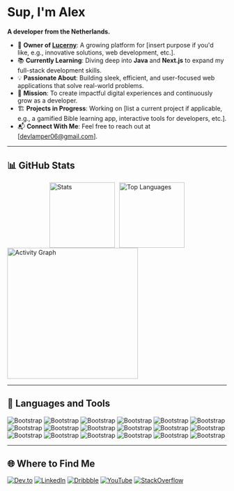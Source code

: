 # Sup, I'm Alex
**A developer from the Netherlands.**  

- 🌟 **Owner of [Lucerny](https://lucerny.nl)**: A growing platform for [insert purpose if you'd like, e.g., innovative solutions, web development, etc.].  
- 📚 **Currently Learning**: Diving deep into **Java** and **Next.js** to expand my full-stack development skills.  
- 💡 **Passionate About**: Building sleek, efficient, and user-focused web applications that solve real-world problems.  
- 🎯 **Mission**: To create impactful digital experiences and continuously grow as a developer.  
- 🏗️ **Projects in Progress**: Working on [list a current project if applicable, e.g., a gamified Bible learning app, interactive tools for developers, etc.].  
- 📬 **Connect With Me**: Feel free to reach out at [devlamper06@gmail.com].  

---

## 📊 GitHub Stats  

<div style="display: flex; flex-wrap: wrap; justify-content: center; gap: 10px;">
  <img src="https://github-readme-stats.vercel.app/api?username=AlexLamper&hide_title=false&hide_rank=false&show_icons=true&include_all_commits=true&count_private=true&disable_animations=false&theme=dracula&locale=en&hide_border=false" height="150" alt="Stats" />
  <img src="https://github-readme-stats.vercel.app/api/top-langs?username=AlexLamper&locale=en&hide_title=false&layout=compact&card_width=320&langs_count=5&theme=dracula&hide_border=false" height="150" alt="Top Languages" />
</div>

<img src="https://github-readme-activity-graph.vercel.app/graph?username=AlexLamper&radius=16&theme=react&area=true&order=5" height="300" alt="Activity Graph" />

---

## 🚀 Languages and Tools  

![Bootstrap](https://img.shields.io/badge/-Java-05122A?style=flat&logo=Java&color=282c34) ![Bootstrap](https://img.shields.io/badge/-JavaScript-05122A?style=flat&logo=JavaScript&color=282c34) ![Bootstrap](https://img.shields.io/badge/-TypeScript-05122A?style=flat&logo=TypeScript&color=282c34) ![Bootstrap](https://img.shields.io/badge/-Python-05122A?style=flat&logo=Python&color=282c34) ![Bootstrap](https://img.shields.io/badge/-Svelte-05122A?style=flat&logo=Svelte&color=282c34) ![Bootstrap](https://img.shields.io/badge/-React-05122A?style=flat&logo=React&color=282c34) ![Bootstrap](https://img.shields.io/badge/-Bootstrap-05122A?style=flat&logo=Bootstrap&color=282c34) ![Bootstrap](https://img.shields.io/badge/-CSS3-05122A?style=flat&logo=CSS3&color=282c34) ![Bootstrap](https://img.shields.io/badge/-HTML5-05122A?style=flat&logo=HTML5&color=282c34) ![Bootstrap](https://img.shields.io/badge/-Tailwind%20CSS-05122A?style=flat&logo=Tailwind-CSS&color=282c34) ![Bootstrap](https://img.shields.io/badge/-Node.js-05122A?style=flat&logo=Node.js&color=282c34) ![Bootstrap](https://img.shields.io/badge/-MongoDB-05122A?style=flat&logo=MongoDB&color=282c34) ![Bootstrap](https://img.shields.io/badge/-PostgreSQL-05122A?style=flat&logo=PostgreSQL&color=282c34) ![Bootstrap](https://img.shields.io/badge/-Docker-05122A?style=flat&logo=Docker&color=282c34) ![Bootstrap](https://img.shields.io/badge/-Firebase-05122A?style=flat&logo=Firebase&color=282c34) ![Bootstrap](https://img.shields.io/badge/-Next.js-05122A?style=flat&logo=Next.js&color=282c34) ![Bootstrap](https://img.shields.io/badge/-Bash-05122A?style=flat&logo=Bash&color=282c34) ![Bootstrap](https://img.shields.io/badge/-Django-05122A?style=flat&logo=Django&color=282c34)

---

## 🌐 Where to Find Me  

<a href="https://dev.to/alexlamper"><img src="https://img.shields.io/badge/dev.to-000000?style=for-the-badge&logo=dev.to&logoColor=white" alt="Dev.to" /></a>
<a href="https://www.linkedin.com/in/alexlamper6"><img src="https://img.shields.io/badge/LinkedIn-0077B5?style=for-the-badge&logo=linkedin&logoColor=white" alt="LinkedIn" /></a>
<a href="https://www.dribbble.com/alexlamper"><img src="https://img.shields.io/badge/Dribbble-EA4C89?style=for-the-badge&logo=dribbble&logoColor=white" alt="Dribbble" /></a>
<a href="https://www.youtube.com/@AlexLamper"><img src="https://img.shields.io/badge/YouTube-FF0000?style=for-the-badge&logo=youtube&logoColor=white" alt="YouTube" /></a>
<a href="https://stackoverflow.com/users/20912974"><img src="https://img.shields.io/badge/StackOverflow-F58025?style=for-the-badge&logo=stackoverflow&logoColor=white" alt="StackOverflow" /></a>
